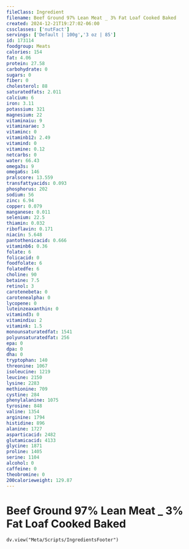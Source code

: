 ```yaml
---
fileClass: Ingredient
filename: Beef Ground 97% Lean Meat _ 3% Fat Loaf Cooked Baked
created: 2024-12-21T19:27:02-06:00
cssclasses: ['nutFact']
servings: ['Default | 100g','3 oz | 85']
id: 173114
foodgroup: Meats
calories: 154
fat: 4.06
protein: 27.58
carbohydrate: 0
sugars: 0
fiber: 0
cholesterol: 88
saturatedfats: 2.011
calcium: 6
iron: 3.11
potassium: 321
magnesium: 22
vitaminaiu: 9
vitaminarae: 3
vitaminc: 0
vitaminb12: 2.49
vitamind: 0
vitamine: 0.12
netcarbs: 0
water: 66.43
omega3s: 9
omega6s: 146
pralscore: 13.559
transfattyacids: 0.093
phosphorus: 202
sodium: 56
zinc: 6.94
copper: 0.079
manganese: 0.011
selenium: 22.5
thiamin: 0.032
riboflavin: 0.171
niacin: 5.648
pantothenicacid: 0.666
vitaminb6: 0.36
folate: 6
folicacid: 0
foodfolate: 6
folatedfe: 6
choline: 90
betaine: 7.5
retinol: 3
carotenebeta: 0
carotenealpha: 0
lycopene: 0
luteinzeaxanthin: 0
vitamind3: 0
vitamindiu: 2
vitamink: 1.5
monounsaturatedfat: 1541
polyunsaturatedfat: 256
epa: 0
dpa: 0
dha: 0
tryptophan: 140
threonine: 1067
isoleucine: 1219
leucine: 2150
lysine: 2283
methionine: 709
cystine: 284
phenylalanine: 1075
tyrosine: 848
valine: 1354
arginine: 1794
histidine: 896
alanine: 1727
asparticacid: 2482
glutamicacid: 4133
glycine: 1871
proline: 1405
serine: 1104
alcohol: 0
caffeine: 0
theobromine: 0
200calorieweight: 129.87
---
```


# Beef Ground 97% Lean Meat _ 3% Fat Loaf Cooked Baked

```dataviewjs
dv.view("Meta/Scripts/IngredientsFooter")
```
